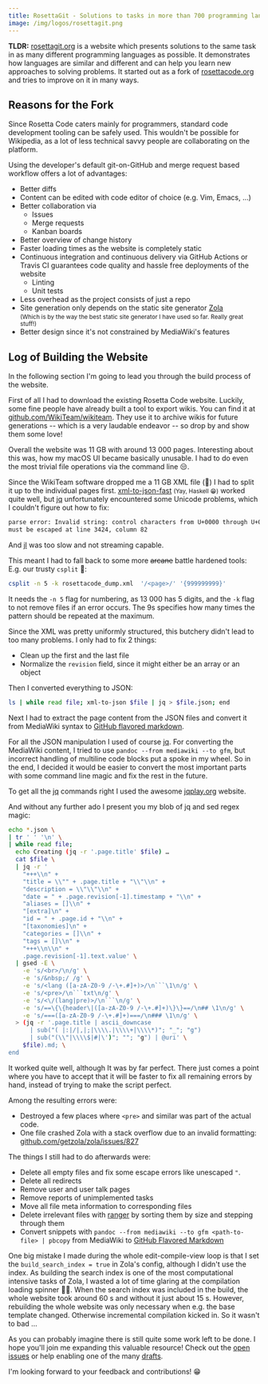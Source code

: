 ```yaml
---
title: RosettaGit - Solutions to tasks in more than 700 programming languages
image: /img/logos/rosettagit.png
---
```


**TLDR:**
[rosettagit.org] is a website which presents solutions
to the same task in as many different programming languages as possible.
It demonstrates how languages are similar and different
and can help you learn new approaches to solving problems.
It started out as a fork of [rosettacode.org]
and tries to improve on it in many ways.

[rosettagit.org]: https://rosettagit.org
[rosettacode.org]: https://rosettacode.org


## Reasons for the Fork

Since Rosetta Code caters mainly for programmers,
standard code development tooling can be safely used.
This wouldn't be possible for Wikipedia,
as a lot of less technical savvy people are collaborating on the platform.

Using the developer's default git-on-GitHub and merge request based workflow
offers a lot of advantages:

- Better diffs
- Content can be edited with code editor of choice (e.g. Vim, Emacs, …)
- Better collaboration via
  - Issues
  - Merge requests
  - Kanban boards
- Better overview of change history
- Faster loading times as the website is completely static
- Continuous integration and continuous delivery via GitHub Actions or Travis CI
    guarantees code quality and hassle free deployments of the website
  - Linting
  - Unit tests
- Less overhead as the project consists of just a repo
- Site generation only depends on the static site generator [Zola]
    <br>
    <small>
    (Which is by the way the best static site generator
    I have used so far. Really great stuff!)
    </small>
- Better design since it's not constrained by MediaWiki's features


## Log of Building the Website

In the following section I'm going to lead you through the build process
of the website.

First of all I had to download the existing Rosetta Code website.
Luckily, some fine people have already built a tool to export wikis.
You can find it at [github.com/WikiTeam/wikiteam].
They use it to archive wikis for future generations -- which is a very laudable
endeavor -- so drop by and show them some love!

[github.com/WikiTeam/wikiteam]: https://github.com/WikiTeam/wikiteam

Overall the website was 11 GB with around 13&nbsp;000 pages.
Interesting about this was, how my macOS UI became basically unusable.
I had to do even the most trivial file operations via the command line 😒.

Since the WikiTeam software dropped me a 11 GB XML file (🤮) I had to split
it up to the individual pages first.
[xml-to-json-fast] <small>(Yay, Haskell 😁)</small> worked quite well,
but [jq] unfortunately encountered some Unicode problems,
which I couldn't figure out how to fix:

```txt
parse error: Invalid string: control characters from U+0000 through U+001F
must be escaped at line 3424, column 82
```

And [jl] was too slow and not streaming capable.

[xml-to-json-fast]: https://github.com/sinelaw/xml-to-json-fast
[jq]: https://github.com/stedolan/jq
[jl]: https://github.com/chrisdone/jl

This meant I had to fall back to some more ~~arcane~~ battle hardened tools:
E.g. our trusty `csplit` 🎉:

```sh
csplit -n 5 -k rosettacode_dump.xml  '/<page>/' '{999999999}'
```

It needs the `-n 5` flag for numbering, as 13&nbsp;000 has 5 digits,
and the `-k` flag to not remove files if an error occurs.
The 9s specifies how many times the pattern should be repeated at the maximum.

Since the XML was pretty uniformly structured, this butchery didn't lead
to too many problems. I only had to fix 2 things:

- Clean up the first and the last file
- Normalize the `revision` field,
    since it might either be an array or an object

Then I converted everything to JSON:

```sh
ls | while read file; xml-to-json $file | jq > $file.json; end
```

Next I had to extract the page content from the JSON files and convert
it from MediaWiki syntax to [GitHub flavored markdown][gfm].

[gfm]: https://github.github.com/gfm/

For all the JSON manipulation I used of course [jq].
For converting the MediaWiki content,
I tried to use `pandoc --from mediawiki --to gfm`,
but incorrect handling of multiline code blocks put a spoke in my wheel.
So in the end, I decided it would be easier to convert the most important
parts with some command line magic and fix the rest in the future.

To get all the [jq] commands right I used the awesome [jqplay.org] website.

[jqplay.org]: https://jqplay.org

And without any further ado I present you my blob of jq and sed regex magic:

```sh
echo *.json \
| tr ' ' '\n' \
| while read file;
  echo Creating (jq -r '.page.title' $file) …
  cat $file \
  | jq -r '
    "+++\\n" +
    "title = \\"" + .page.title + "\\"\\n" +
    "description = \\"\\"\\n" +
    "date = " + .page.revision[-1].timestamp + "\\n" +
    "aliases = []\\n" +
    "[extra]\n" +
    "id = " + .page.id + "\\n" +
    "[taxonomies]\n" +
    "categories = []\\n" +
    "tags = []\\n" +
    "+++\\n\\n" +
    .page.revision[-1].text.value' \
  | gsed -E \
    -e 's/<br>/\n/g' \
    -e 's/&nbsp;/ /g' \
    -e 's/<lang ([a-zA-Z0-9 /-\+.#]+)>/\n```\1\n/g' \
    -e 's/<pre>/\n```txt\n/g' \
    -e 's/<\/(lang|pre)>/\n```\n/g' \
    -e 's/==\{\{header\|([a-zA-Z0-9 /-\+.#]+)\}\}==/\n## \1\n/g' \
    -e 's/===([a-zA-Z0-9 /-\+.#]+)===/\n### \1\n/g' \
  > (jq -r '.page.title | ascii_downcase
      | sub("( |:|/|,|;|\\\\.|\\\\+|\\\\*)"; "_"; "g")
      | sub("(\\"|\\\\$|#|\')"; ""; "g") | @uri' \
    $file).md; \
end
```

It worked quite well, although It was by far perfect.
There just comes a point where you have to accept
that it will be faster to fix all remaining errors by hand,
instead of trying to make the script perfect.

Among the resulting errors were:

- Destroyed a few places where `<pre>` and similar was part of the actual code.
- One file crashed Zola with a stack overflow due to an invalid formatting:
  [github.com/getzola/zola/issues/827]

[github.com/getzola/zola/issues/827]: https://github.com/getzola/zola/issues/827

The things I still had to do afterwards were:

- Delete all empty files and fix some escape errors like unescaped `"`.
- Delete all redirects
- Remove user and user talk pages
- Remove reports of unimplemented tasks
- Move all file meta information to corresponding files
- Delete irrelevant files with [ranger](https://ranger.github.io)
    by sorting them by size and stepping through them
- Convert snippets with
    `pandoc --from mediawiki --to gfm <path-to-file> | pbcopy`
    from MediaWiki to [GitHub Flavored Markdown][gfm]

One big mistake I made during the whole edit-compile-view loop
is that I set the `build_search_index = true` in Zola's config,
although I didn't use the index.
As building the search index is one of the most
computational intensive tasks of Zola, I wasted a lot of time glaring
at the compilation loading spinner 🤦‍♂️.
When the search index was included in the build, the whole website
took around 60 s and without it just about 15 s.
However, rebuilding the whole website was only necessary when
e.g. the base template changed.
Otherwise incremental compilation kicked in.
So it wasn't to bad …


As you can probably imagine there is still quite some work left to be done.
I hope you'll join me expanding this valuable resource!
Check out the [open issues]
or help enabling one of the many [drafts].

I'm looking forward to your feedback and contributions! 😁

[drafts]: https://rosettagit.org/drafts/
[open issues]: https://github.com/ad-si/RosettaGit/issues


[Zola]: https://www.getzola.org/
[MediaWiki]: https://www.mediawiki.org/wiki/MediaWiki
